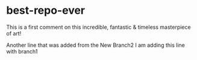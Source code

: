 # best-repo-ever

This is a first comment on this incredible, fantastic & timeless masterpiece of art!

Another line that was added from the New Branch2
I am adding this line with branch1
